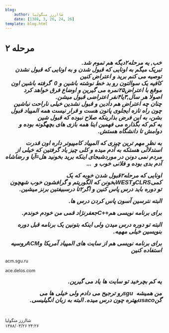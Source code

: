 ```yaml
---
blog:
    author: شااززز منگولیا
    date: [1388, 3, 26, 24, 26]
template: blog.html
---
```

# مرحله ۲

<div class="cnt">
<style>/*<![CDATA[*/
<!--
 /* Style Definitions */
 p.MsoNormal, li.MsoNormal, div.MsoNormal
	{mso-style-parent:"";
	margin:0cm;
	margin-bottom:.0001pt;
	mso-pagination:widow-orphan;
	font-size:12.0pt;
	font-family:"Times New Roman";
	mso-fareast-font-family:"Times New Roman";}
h2
	{mso-style-next:Normal;
	margin-top:12.0pt;
	margin-right:0cm;
	margin-bottom:3.0pt;
	margin-left:0cm;
	mso-pagination:widow-orphan;
	page-break-after:avoid;
	mso-outline-level:2;
	font-size:14.0pt;
	font-family:Arial;
	font-style:italic;}
a:link, span.MsoHyperlink
	{color:blue;
	text-decoration:underline;
	text-underline:single;}
a:visited, span.MsoHyperlinkFollowed
	{color:purple;
	text-decoration:underline;
	text-underline:single;}
@page Section1
	{size:612.0pt 792.0pt;
	margin:72.0pt 90.0pt 72.0pt 90.0pt;
	mso-header-margin:35.4pt;
	mso-footer-margin:35.4pt;
	mso-paper-source:0;}
div.Section1
	{page:Section1;}
-->
/*]]>*/</style>
<h2 dir="rtl">خب, یه
مرحله۲دیگه هم تموم شد.<br/>تبریک میگم به اونایى که قبول شدن و به اونایى که قبول نشدن توصیه می کنم
برید و اعتراض کنین<br/>کافیه یک سوالتون رو بد خط نوشته باشین و 0  گرفته باشین اون موقع با
اعتراض۲۵نمره مى گیرین و
اوضاع فرق خواهد کرد<br/>اصولا هر سال,۳یا۴نفر اعتراضى قبول میشن.<br/>چنان چه اعتراض هم دادین و قبول نشدین خیلى ناراحت نباشین چون راه تازه ایجلوى پاتون هست و
قرار نیست همه المپیاد قبول بشن، به این فرض بذارینکه صلاح نبوده که قبول شین<br/>یه کم که بگذاره مى فهمین اینا همه بازی هاى بچهگونه بوده و دوامش تا
دانشگاه هستش.  </h2>
<h2 dir="rtl">به
نظرِ مهم ترین چیزى که المپیاد کامپیوتر داره اون قدرت استدلالی هستکه به آدم میده و
کلى چیز یاد گرفتین که خیلى از مردم نمى دونن در موردشبجاى اینکه برید بخونید هل=آیا و رضاشاه آدم بدی بوده و فلانی خوب و  ...</h2>
<h2 dir="rtl">اونایى
که مرحله۲قبول شدن خوبه که یک کمىCLRSوWESTبخونن که الگوریتم و گرافشون خوب شهچون تو دوره باید
درس پاس کنین و اگر۲تا درسبیفتین برنز میشین.</h2>
<h2 dir="rtl">البته
نترسین آسون پاس کردن درس ها.</h2>
<h2 dir="rtl">براى
برنامه نویسى هم++Cجعفرنژاد
قمى من خودم خوندم.</h2>
<h2 dir="rtl">البته
تو دوره درس میدن ولى اینکه بتونین یک برنامه قبل دوره بنویسین خیلى مهمِه.</h2>
<h2 dir="rtl">براى
برنامه نویسى هم از سایت هاى المپیاد آمریکا وACMروسیه استفاده کنین</h2>
<p>acm.sgu.ru</p>
<p>ace.delos.com</p>
<h2 dir="rtl">یه کم
بچرخید تو سایت ها یاد مى گیرین.</h2>
<h2 dir="rtl">من
همیشه  sguرو
ترجیح می دادم ولی خیلی ها می گنusacoبهتره چون درس میده. البته به زبان انگیلیسی.</h2>
<p dir="rtl"> </p>
</div>

<div class="blog-info">
    <div class="blog-author">شااززز منگولیا</div>
    <div class="blog-date">۱۳۸۸/۰۳/۲۶ ۲۴:۲۶</div>
</div>

